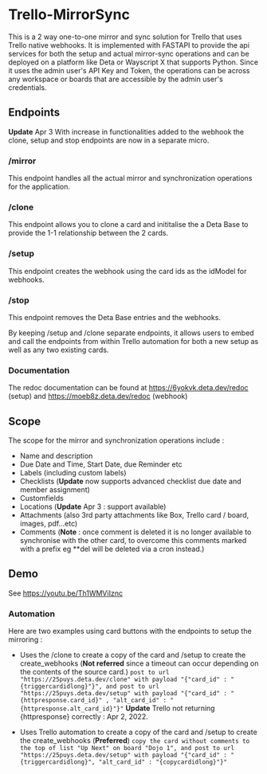 # Trello-MirrorSync

This is a 2 way one-to-one mirror and sync solution for Trello that uses Trello native webhooks. It is implemented with FASTAPI to provide the api services for both the setup and actual mirror-sync operations and can be deployed on a platform like Deta or Wayscript X that supports Python. Since it uses the admin user's API Key and Token, the operations can be across any workspace or boards that are accessible by the admin user's credentials.

## Endpoints
**Update** Apr 3 With increase in functionalities added to the webhook the clone, setup and stop endpoints are now in a separate micro.

### /mirror
This endpoint handles all the actual mirror and synchronization operations for the application.
### /clone
This endpoint allows you to clone a card and inititalise the a Deta Base to provide the 1-1 relationship between the 2 cards.
### /setup
This endpoint creates the webhook using the card ids as the idModel for webhooks.
### /stop
This endpoint removes the Deta Base entries and the webhooks.

By keeping /setup and /clone separate endpoints, it allows users to embed and call the endpoints from within Trello automation for both a new setup as well as any two existing cards.

### Documentation
The redoc documentation can be found at https://6yokvk.deta.dev/redoc (setup) and https://moeb8z.deta.dev/redoc (webhook)

## Scope
The scope for the mirror and synchronization operations include :

- Name and description
- Due Date and Time, Start Date, due Reminder etc
- Labels (including custom labels)
- Checklists (**Update** now supports advanced checklist due date and member assignment)
- Customfields
- Locations (**Update** Apr 3 : support available)
- Attachments (also 3rd party attachments like Box, Trello card / board, images, pdf...etc)
- Comments (**Note** : once comment is deleted it is no longer available to synchronise with the other card, to overcome this comments marked with a prefix eg **del will be deleted via a cron instead.)

## Demo
See https://youtu.be/Th1WMViIznc

### Automation
Here are two examples using card buttons with the endpoints to setup the mirroring :

- Uses the /clone to create a copy of the card and /setup to create the create_webhooks (**Not referred** since a timeout can occur depending on the contents of the source card.)
`post to url "https://25puys.deta.dev/clone" with payload "{"card_id" : "{triggercardidlong}"}", and post to url "https://25puys.deta.dev/setup" with payload "{"card_id" : "{httpresponse.card_id}" , "alt_card_id" : "{httpresponse.alt_card_id}"}"`
**Update** Trello not returning {httpresponse} correctly : Apr 2, 2022.

- Uses Trello automation to create a copy of the card and /setup to create the create_webhooks (**Preferred**)
`copy the card without comments to the top of list "Up Next" on board "Dojo 1", and post to url "https://25puys.deta.dev/setup" with payload "{"card_id" : "{triggercardidlong}", "alt_card_id" : "{copycardidlong}"}"`
